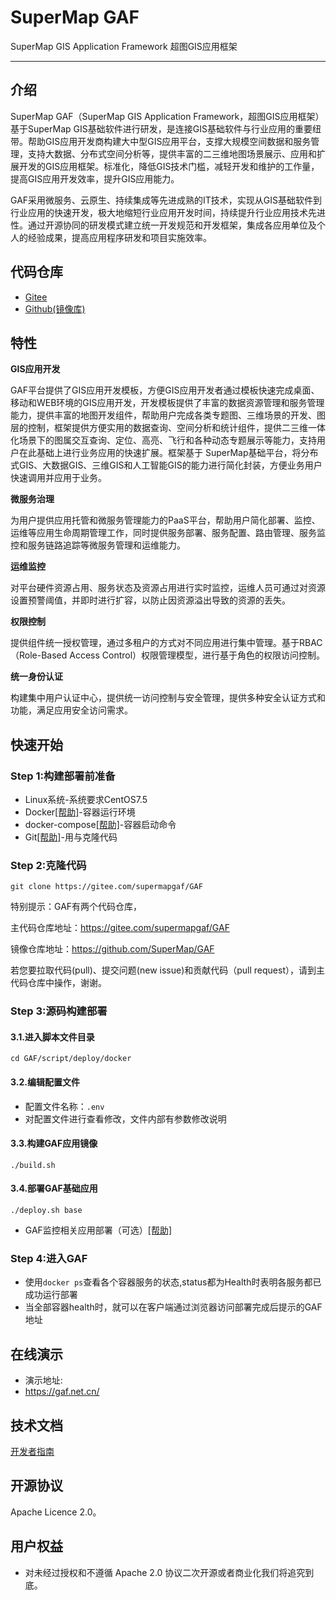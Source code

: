 # SuperMap GAF
SuperMap GIS Application Framework 超图GIS应用框架


---

## 介绍

SuperMap GAF（SuperMap GIS Application Framework，超图GIS应用框架）基于SuperMap GIS基础软件进行研发，是连接GIS基础软件与行业应用的重要纽带。帮助GIS应用开发商构建大中型GIS应用平台，支撑大规模空间数据和服务管理，支持大数据、分布式空间分析等，提供丰富的二三维地图场景展示、应用和扩展开发的GIS应用框架。标准化，降低GIS技术门槛，减轻开发和维护的工作量，提高GIS应用开发效率，提升GIS应用能力。

GAF采用微服务、云原生、持续集成等先进成熟的IT技术，实现从GIS基础软件到行业应用的快速开发，极大地缩短行业应用开发时间，持续提升行业应用技术先进性。通过开源协同的研发模式建立统一开发规范和开发框架，集成各应用单位及个人的经验成果，提高应用程序研发和项目实施效率。

## 代码仓库

- [Gitee](https://gitee.com/supermapgaf/GAF)
- [Github(镜像库)](https://github.com/SuperMap/GAF)

## 特性

**GIS应用开发**

GAF平台提供了GIS应用开发模板，方便GIS应用开发者通过模板快速完成桌面、移动和WEB环境的GIS应用开发，开发模板提供了丰富的数据资源管理和服务管理能力，提供丰富的地图开发组件，帮助用户完成各类专题图、三维场景的开发、图层的控制，框架提供方便实用的数据查询、空间分析和统计组件，提供二三维一体化场景下的图属交互查询、定位、高亮、飞行和各种动态专题展示等能力，支持用户在此基础上进行业务应用的快速扩展。框架基于 SuperMap基础平台，将分布式GIS、大数据GIS、三维GIS和人工智能GIS的能力进行简化封装，方便业务用户快速调用并应用于业务。

**微服务治理**

为用户提供应用托管和微服务管理能力的PaaS平台，帮助用户简化部署、监控、运维等应用生命周期管理工作，同时提供服务部署、服务配置、路由管理、服务监控和服务链路追踪等微服务管理和运维能力。

**运维监控**

对平台硬件资源占用、服务状态及资源占用进行实时监控，运维人员可通过对资源设置预警阈值，并即时进行扩容，以防止因资源溢出导致的资源的丢失。

**权限控制**

提供组件统一授权管理，通过多租户的方式对不同应用进行集中管理。基于RBAC（Role-Based Access Control）权限管理模型，进行基于角色的权限访问控制。

**统一身份认证**

构建集中用户认证中心，提供统一访问控制与安全管理，提供多种安全认证方式和功能，满足应用安全访问需求。



## 快速开始



### Step 1:构建部署前准备

- Linux系统-系统要求CentOS7.5
- Docker[[帮助]](script/deploy/docker/README.md#docker)-容器运行环境
- docker-compose[[帮助]](script/deploy/docker/README.md#docker-compose)-容器启动命令
- Git[[帮助]](script/deploy/docker/README.md#git)-用与克隆代码

### Step 2:克隆代码

`git clone https://gitee.com/supermapgaf/GAF`

特别提示：GAF有两个代码仓库，

主代码仓库地址：https://gitee.com/supermapgaf/GAF

镜像仓库地址：https://github.com/SuperMap/GAF

若您要拉取代码(pull)、提交问题(new issue)和贡献代码（pull request），请到主代码仓库中操作，谢谢。


### Step 3:源码构建部署

#### 3.1.进入脚本文件目录

`cd GAF/script/deploy/docker`

#### 3.2.编辑配置文件

- 配置文件名称：`.env`
- 对配置文件进行查看修改，文件内部有参数修改说明


#### 3.3.构建GAF应用镜像

`./build.sh`

#### 3.4.部署GAF基础应用

`./deploy.sh base`

- GAF监控相关应用部署（可选）[[帮助]](script/deploy/docker/README.md#GAF-MONITOR) 

### Step 4:进入GAF
- 使用`docker ps`查看各个容器服务的状态,status都为Health时表明各服务都已成功运行部署
- 当全部容器health时，就可以在客户端通过浏览器访问部署完成后提示的GAF地址


## 在线演示

- 演示地址:
- https://gaf.net.cn/

## 技术文档

[开发者指南](https://gitee.com/supermapgaf/GAF/wikis)

## 开源协议
Apache Licence 2.0。

## 用户权益

- 对未经过授权和不遵循 Apache 2.0 协议二次开源或者商业化我们将追究到底。






